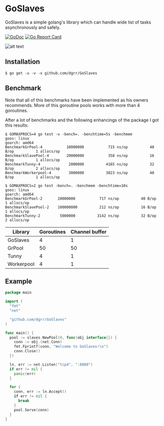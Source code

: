 # GoSlaves

GoSlaves is a simple golang's library which can handle wide list of tasks asynchronously and safely.

[![GoDoc](https://godoc.org/github.com/dgrr/GoSlaves?status.svg)](https://godoc.org/github.com/dgrr/GoSlaves)
[![Go Report Card](https://goreportcard.com/badge/github.com/dgrr/goslaves)](https://goreportcard.com/report/github.com/dgrr/goslaves)

![alt text](https://raw.githubusercontent.com/dgrr/GoSlaves/master/logo.png)

Installation
------------

```
$ go get -u -v -x github.com/dgrr/GoSlaves
```

Benchmark
---------

Note that all of this benchmarks have been implemented as his owners recommends.
More of this goroutine pools works with more than 4 goroutines.

After a lot of benchmarks and the following enhancings of the package I got this results:

```
$ GOMAXPROCS=4 go test -v -bench=. -benchtime=5s -benchmem
goos: linux
goarch: amd64
BenchmarkGrPool-4       	10000000	       715 ns/op	      40 B/op	       1 allocs/op
BenchmarkSlavePool-4    	20000000	       358 ns/op	      16 B/op	       1 allocs/op
BenchmarkTunny-4        	 2000000	      4165 ns/op	      32 B/op	       2 allocs/op
BenchmarkWorkerpool-4   	 3000000	      3023 ns/op	      40 B/op	       1 allocs/op
```

```
$ GOMAXPROCS=2 go test -bench=. -benchmem -benchtime=10s
goos: linux
goarch: amd64
BenchmarkGrPool-2      	20000000	       717 ns/op	      40 B/op	       1 allocs/op
BenchmarkSlavePool-2   	100000000	       212 ns/op	      16 B/op	       1 allocs/op
BenchmarkTunny-2       	 5000000	      3142 ns/op	      32 B/op	       2 allocs/op
```

Library | Goroutines | Channel buffer
--- | --- | ---
GoSlaves | 4 | 1
GrPool | 50 | 50
Tunny | 4 | 1
Workerpool | 4 | 1

Example
-------
```go
package main

import (
  "fmt"
  "net"

  "github.com/dgrr/GoSlaves"
)

func main() {
  pool := slaves.NewPool(0, func(obj interface{}) {
    conn := obj.(net.Conn)
    fmt.Fprintf(conn, "Welcome to GoSlaves!\n")
    conn.Close()
  })

  ln, err := net.Listen("tcp4", ":8080")
  if err != nil {
    panic(err)
  }

  for {
    conn, err := ln.Accept()
    if err != nil {
      break
    }
    pool.Serve(conn)
  }
}
```
